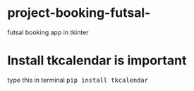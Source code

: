 # project-booking-futsal-
futsal booking app in tkinter
<h1>Install tkcalendar is important</h1>
type this in terminal <kbd>pip install tkcalendar</kbd>